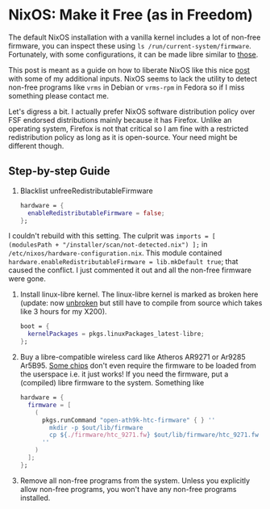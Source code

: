 # NixOS: Make it Free (as in Freedom)

The default NixOS installation with a vanilla kernel includes a lot of non-free firmware, you can inspect these using `ls /run/current-system/firmware`. Fortunately, with some configurations, it can be made libre similar to [those](https://www.gnu.org/distros/free-distros.html).

This post is meant as a guide on how to liberate NixOS like this nice [post](https://pure-hack.com/posts/2017-09-25-libre-rate-your-nixos/) with some of my additional inputs. NixOS seems to lack the utility to detect non-free programs like `vrms` in Debian or `vrms-rpm` in Fedora so if I miss something please contact me.

Let's digress a bit. I actually prefer NixOS software distribution policy over FSF endorsed distributions mainly because it has Firefox. Unlike an operating system, Firefox is not that critical so I am fine with a restricted redistribution policy as long as it is open-source. Your need might be different though.

## Step-by-step Guide

1. Blacklist unfreeRedistributableFirmware
    ```nix
    hardware = {
      enableRedistributableFirmware = false;
    };
    ```
I couldn't rebuild with this setting. The culprit was `imports = [ (modulesPath + "/installer/scan/not-detected.nix") ];` in `/etc/nixos/hardware-configuration.nix`. This module contained `hardware.enableRedistributableFirmware = lib.mkDefault true`; that caused the conflict. I just commented it out and all the non-free firmware were gone.

1. Install linux-libre kernel. The linux-libre kernel is marked as broken here (update: now [unbroken](https://github.com/NixOS/nixpkgs/pull/141854) but still have to compile from source which takes like 3 hours for my X200).
    ```nix
    boot = {
      kernelPackages = pkgs.linuxPackages_latest-libre;
    };
    ```

1. Buy a libre-compatible wireless card like Atheros AR9271 or Ar9285 Ar5B95. [Some chips](https://wiki.debian.org/ath9k) don't even require the firmware to be loaded from the userspace i.e. it just works! If you need the firmware, put a (compiled) libre firmware to the system. Something like
    ```nix
    hardware = {
      firmware = [
        (
          pkgs.runCommand "open-ath9k-htc-firmware" { } ''
            mkdir -p $out/lib/firmware
            cp ${./firmware/htc_9271.fw} $out/lib/firmware/htc_9271.fw
          ''
        )
      ];
    };
    ```

1. Remove all non-free programs from the system. Unless you explicitly allow non-free programs, you won't have any non-free programs installed.

